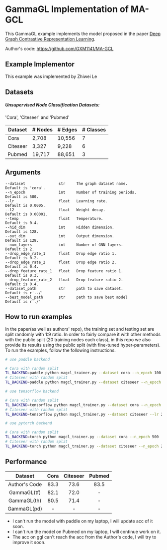 # GammaGL Implementation of MA-GCL
This GammaGL example implements the model proposed in the paper [Deep Graph Contrastive Representation Learning](https://arxiv.org/abs/2006.04131).

Author's code: https://github.com/GXM1141/MA-GCL

## Example Implementor

This example was implemented by Zhiwei Le

## Datasets

##### Unsupervised Node Classification Datasets:

'Cora', 'Citeseer' and 'Pubmed'

| Dataset  | # Nodes | # Edges | # Classes |
| -------- | ------- | ------- | --------- |
| Cora     | 2,708   | 10,556  | 7         |
| Citeseer | 3,327   | 9,228   | 6         |
| Pubmed   | 19,717  | 88,651  | 3         |


## Arguments

```
--dataset               str     The graph dataset name.                Default is 'cora'.
--n_epoch               int     Number of training periods.            Default is 500.
--lr                    float   Learning rate.                         Default is 0.0005.
--l2                    float   Weight decay.                          Default is 0.00001.
--temp                  float   Temperature.                           Default is 0.4.
--hid_dim               int     Hidden dimension.                      Default is 128.
--out_dim               int     Output dimension.                      Default is 128.
--num_layers            int     Number of GNN layers.                  Default is 2.
--drop_edge_rate_1      float   Drop edge ratio 1.                     Default is 0.2. 
--drop_edge_rate_2      float   Drop edge ratio 2.                     Default is 0.4. 
--drop_feature_rate_1   float   Drop feature ratio 1.                  Default is 0.3. 
--drop_feature_rate_2   float   Drop feature ratio 2.                  Default is 0.4. 
--dataset_path          str     path to save dataset.                  Default is r'../'
--best_model_path       str     path to save best model                Default is r'./'
```

## How to run examples

In the paper(as well as authors' repo), the training set and testing set are split randomly with 1:9 ratio. In order to fairly compare it with other methods with the public split (20 training nodes each class), in this repo we also provide its results using the public split (with fine-tuned hyper-parameters). To run the examples, follow the following instructions.

```bash
# use paddle backend

# Cora with random split
TL_BACKEND=paddle python magcl_trainer.py --dataset cora --n_epoch 100
# Citeseer with random split
TL_BACKEND=paddle python magcl_trainer.py --dataset citeseer --n_epoch 20
```
```bash
# use tensorflow backend

# Cora with random split
TL_BACKEND=tensorflow python magcl_trainer.py --dataset cora --n_epoch 150
# Citeseer with random split
TL_BACKEND=tensorflow python magcl_trainer.py --dataset citeseer --lr 2e-3 --n_epoch 75 --hid_dim 256

```
```bash 
# use pytorch backend

# Cora with random split
TL_BACKEND=torch python magcl_trainer.py --dataset cora --n_epoch 500
# Citeseer with random split
TL_BACKEND=torch python magcl_trainer.py --dataset citeseer --n_epoch 200 --lr 1e-3 --l2 1e-5 --hid_dim 256 --drop_edge_rate_1 0.2 --drop_edge_rate_2 0.0 --drop_feature_rate_1 0.3 --drop_feature_rate_2 0.2 --temp 0.9


```

## 	Performance




|      Dataset      | Cora | Citeseer | Pubmed |
| :---------------: |:----:|:--------:|:------:|
|   Author's Code   | 83.3 |   73.6   |  83.5  |
|     GammaGL(tf)   | 82.1 |   72.0   |   -    |
|     GammaGL(th)   | 80.5 |   71.4   |   -    |
|     GammaGL(pd)   |  -   |    -     |   -    |

* I can't run the model with paddle on my laptop, I will update acc of it soon.
* I can't run the model on Pubmed on my laptop, I will continue work on it.
* The acc on ggl can't reach the acc from the Author's code, I will try to improve it soon.
